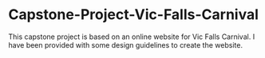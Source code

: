 # Capstone-Project-Vic-Falls-Carnival
This capstone project is based on an online website for Vic Falls Carnival. I have been provided with some design guidelines to create the website.
